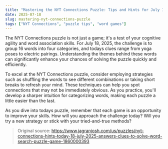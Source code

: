 ```yaml
---
title: "Mastering the NYT Connections Puzzle: Tips and Hints for July 18, 2025"
date: 2025-07-18
slug: mastering-nyt-connections-puzzle
tags: ["NYT Connections", "puzzle tips", "word games"]
---
```


The NYT Connections puzzle is not just a game; it's a test of your cognitive agility and word association skills. For July 18, 2025, the challenge is to group 16 words into four categories, and todays clues range from yoga poses to electric pairings. Understanding the themes behind these words can significantly enhance your chances of solving the puzzle quickly and efficiently.

To excel at the NYT Connections puzzle, consider employing strategies such as shuffling the words to see different combinations or taking short breaks to refresh your mind. These techniques can help you spot connections that may not be immediately obvious. As you practice, you'll develop a sharper intuition for categorizing words, making each puzzle a little easier than the last.

As you dive into todays puzzle, remember that each game is an opportunity to improve your skills. How will you approach the challenge today? Will you try a new strategy or stick with your tried-and-true methods?
> Original source: https://www.jagranjosh.com/us/puzzles/nyt-connections-hints-today-18-july-2025-answers-clues-to-solve-word-search-puzzle-game-1860000393